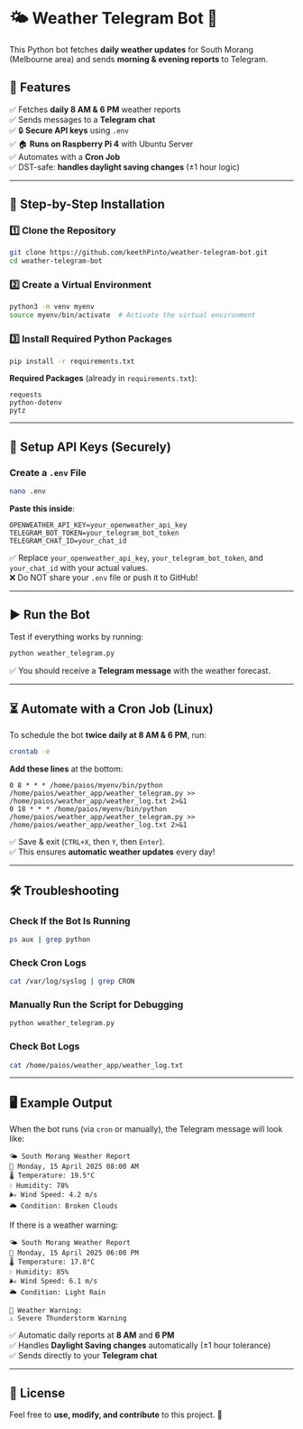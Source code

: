 
# 🌤️ Weather Telegram Bot 📩

This Python bot fetches **daily weather updates** for South Morang (Melbourne area) and sends **morning & evening reports** to Telegram.

## 📌 Features
✅ Fetches **daily 8 AM & 6 PM** weather reports  
✅ Sends messages to a **Telegram chat**  
✅ 🔒 **Secure API keys** using `.env`  
✅ 🏠 **Runs on Raspberry Pi 4** with Ubuntu Server  
✅ Automates with a **Cron Job**  
✅ DST-safe: **handles daylight saving changes** (±1 hour logic)  

---

## 🚀 Step-by-Step Installation

### 1️⃣ Clone the Repository

```sh
git clone https://github.com/keethPinto/weather-telegram-bot.git
cd weather-telegram-bot
```

### 2️⃣ Create a Virtual Environment

```sh
python3 -m venv myenv
source myenv/bin/activate  # Activate the virtual environment
```

### 3️⃣ Install Required Python Packages

```sh
pip install -r requirements.txt
```

**Required Packages** (already in `requirements.txt`):

```
requests
python-dotenv
pytz
```

---

## 🔐 Setup API Keys (Securely)

### Create a `.env` File

```sh
nano .env
```

**Paste this inside**:

```env
OPENWEATHER_API_KEY=your_openweather_api_key
TELEGRAM_BOT_TOKEN=your_telegram_bot_token
TELEGRAM_CHAT_ID=your_chat_id
```

✅ Replace `your_openweather_api_key`, `your_telegram_bot_token`, and `your_chat_id` with your actual values.  
❌ Do NOT share your `.env` file or push it to GitHub!

---

## ▶️ Run the Bot

Test if everything works by running:

```sh
python weather_telegram.py
```

✅ You should receive a **Telegram message** with the weather forecast.

---

## ⏳ Automate with a Cron Job (Linux)

To schedule the bot **twice daily at 8 AM & 6 PM**, run:

```sh
crontab -e
```

**Add these lines** at the bottom:

```cron
0 8 * * * /home/paios/myenv/bin/python /home/paios/weather_app/weather_telegram.py >> /home/paios/weather_app/weather_log.txt 2>&1
0 18 * * * /home/paios/myenv/bin/python /home/paios/weather_app/weather_telegram.py >> /home/paios/weather_app/weather_log.txt 2>&1
```

✅ Save & exit (`CTRL+X`, then `Y`, then `Enter`).  
✅ This ensures **automatic weather updates** every day!

---

## 🛠️ Troubleshooting

### Check If the Bot Is Running

```sh
ps aux | grep python
```

### Check Cron Logs

```sh
cat /var/log/syslog | grep CRON
```

### Manually Run the Script for Debugging

```sh
python weather_telegram.py
```

### Check Bot Logs

```sh
cat /home/paios/weather_app/weather_log.txt
```

---

## 🖥️ Example Output

When the bot runs (via `cron` or manually), the Telegram message will look like:

```
🌤️ South Morang Weather Report
📅 Monday, 15 April 2025 08:00 AM
🌡️ Temperature: 19.5°C
💧 Humidity: 78%
🌬️ Wind Speed: 4.2 m/s
🌥️ Condition: Broken Clouds
```

If there is a weather warning:

```
🌤️ South Morang Weather Report
📅 Monday, 15 April 2025 06:00 PM
🌡️ Temperature: 17.8°C
💧 Humidity: 85%
🌬️ Wind Speed: 6.1 m/s
🌥️ Condition: Light Rain

🚨 Weather Warning:
⚠️ Severe Thunderstorm Warning
```

✅ Automatic daily reports at **8 AM** and **6 PM**  
✅ Handles **Daylight Saving changes** automatically (±1 hour tolerance)  
✅ Sends directly to your **Telegram chat**

---

## 📜 License

Feel free to **use, modify, and contribute** to this project. 🚀  
